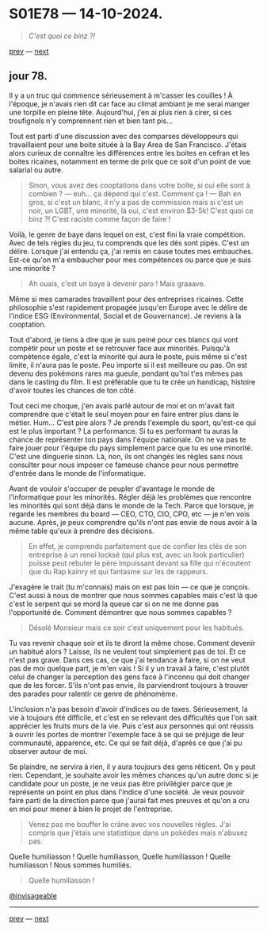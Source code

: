 # S01E78 — 14-10-2024.

> *C'est quoi ce binz ?!*

[prev](S01E77-13-10-2024.md) — [next](S01E78-14-10-2024.md)   

## jour 78.

Il y a un truc qui commence sérieusement à m'casser les couilles ! À l'époque, je n'avais rien dit car face au climat ambiant je me serai manger une torpille en pleine tête. Aujourd'hui, j'en ai plus rien à cirer, si ces troufignols n'y comprennent rien et bien tant pis...   

Tout est parti d'une discussion avec des comparses développeurs qui travaillaient pour une boite située à la Bay Area de San Francisco. J'étais alors curieux de connaître les différences entre les boites en cefran et les boites ricaines, notamment en terme de prix que ce soit d'un point de vue salarial ou autre.   

> Sinon, vous avez des cooptations dans votre boîte, si oui elle sont à combien ? — euh... ça dépend qui c'est.
> Comment ça ! — Bah en gros, si c'est un blanc, il n'y a pas de commission mais si c'est un noir, un LGBT, une minorité, là oui, c'est environ $3-5k!
> C'est quoi ce binz ?! C'est raciste comme façon de faire !

Voilà, le genre de baye dans lequel on est, c'est fini la vraie compétition. Avec de tels règles du jeu, tu comprends que les dés sont pipés. C'est un délire. Lorsque j'ai entendu ça, j'ai remis en cause toutes mes embauches. Est-ce qu'on m'a embaucher pour mes compétences ou parce que je suis une minorité ?   

> Ah ouais, c'est un baye à devenir paro ! Mais graaave.

Même si mes camarades travaillent pour des entreprises ricaines. Cette philosophie s'est rapidement propagée jusqu'en Europe avec le délire de l'indice ESG (Environmental, Social et de Gouvernance). Je reviens à la cooptation.    

Tout d'abord, je tiens à dire que je suis peiné pour ces blancs qui vont compétir pour un poste et se retrouver face aux minorités. Puisqu'à compétence égale, c'est la minorité qui aura le poste, puis même si c'est limite, il n'aura pas le poste. Peu importe si il est meilleure ou pas. On est devenu des pokémons rares ma gueule, pendant qu'toi t'es mêmes pas dans le casting du film. Il est préférable que tu te crée un handicap, histoire d'avoir toutes les chances de ton côté.    

Tout ceci me choque, j'en avais parlé autour de moi et on m'avait fait comprendre que c'était le seul moyen pour en faire entrer plus dans le métier. Hum... C'est pire alors ? Je prends l'exemple du sport, qu'est-ce qui est le plus important ? La performance. Si tu es performant tu auras la chance de représenter ton pays dans l'équipe nationale. On ne va pas te faire jouer pour l'équipe du pays simplement parce que tu es une minorité. C'est une dinguerie sinon. Là, non, ils ont changés les règles sans nous consulter pour nous imposer ce fameuse chance pour nous permettre d'entrée dans le monde de l'informatique.   

Avant de vouloir s'occuper de peupler d'avantage le monde de l'informatique pour les minorités. Régler déjà les problèmes que rencontre les minorités qui sont déjà dans le monde de la Tech. Parce que lorsque, je regarde les membres du board — CEO, CTO, CIO, CPO, etc — je n'en vois aucune. Après, je peux comprendre qu'ils n'ont pas envie de nous avoir à la même table qu'eux à prendre des décisions.    

> En effet, je comprends parfaitement que de confier les clés de son entreprise à un renoi locksé (qui plus est, avec un look particulier) puisse peut rebuter le père impuissant devant sa fille qui n'écoutent que du Rap kainry et qui fantasme sur les de rappeurs.

J'exagère le trait (tu m'connais) mais on est pas loin — ce que je conçois. C'est aussi à nous de montrer que nous sommes capables mais c'est là que c'est le serpent qui se mord la queue car si on ne me donne pas l'opportunité de. Comment démontrer que nous sommes capables ?   

> Désolé Monsieur mais ce soir c'est uniquement pour les habitués.

Tu vas revenir chaque soir et ils te diront la même chose. Comment devenir un habitué alors ? Laisse, ils ne veulent tout simplement pas de toi. Et ce n'est pas grave. Dans ces cas, ce que j'ai tendance à faire, si on ne veut pas de moi quelque part, je m'en vais ! Si il y un travail à faire, c'est plutôt celui de changer la perception des gens face à l'inconnu qui doit changer que de les forcer. S'ils n'ont pas envie, ils parviendront toujours à trouver des parades pour ralentir ce genre de phénomème.   

L'inclusion n'a pas besoin d'avoir d'indices ou de taxes. Sérieusement, la vie à toujours été difficile, et c'est en se relevant des difficultés que l'on sait apprécier les fruits murs de la vie. Puis c'est aux personnes qui ont réussis à ouvrir les portes de montrer l'exemple face à se qui se préjuge de leur communauté, apparence, etc. Ce qui se fait déjà, d'après ce que j'ai pu observer autour de moi.    

Se plaindre, ne servira à rien, il y aura toujours des gens réticent. On y peut rien. Cependant, je souhaite avoir les mêmes chances qu'un autre donc si je candidate pour un poste, je ne veux pas être privilégier parce que je représente un point en plus dans l'indice d'une société. Je veux pouvoir faire parti de la direction parce que j'aurai fait mes preuves et qu'on a cru en moi pour mener à bien le projet de l'entreprise.    

> Venez pas me bouffer le crâne avec vos nouvelles règles. J'ai compris que j'étais une statistique dans un pokédex mais n'abusez pas.

Quelle humiliasson ! Quelle humiliasson, Quelle humiliasson ! Quelle humiliasson ! Nous sommes humiliés.    

> Quelle humiliasson !

[@invisageable](https://twitter.com/invisageable)   

---

[prev](S01E77-13-10-2024.md) — [next](S01E78-14-10-2024.md)   
